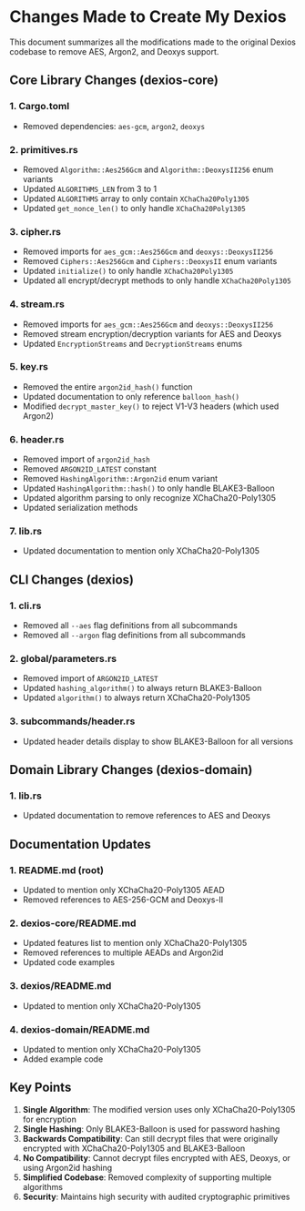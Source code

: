 # Changes Made to Create My Dexios

This document summarizes all the modifications made to the original Dexios codebase to remove AES, Argon2, and Deoxys support.

## Core Library Changes (dexios-core)

### 1. Cargo.toml
- Removed dependencies: `aes-gcm`, `argon2`, `deoxys`

### 2. primitives.rs
- Removed `Algorithm::Aes256Gcm` and `Algorithm::DeoxysII256` enum variants
- Updated `ALGORITHMS_LEN` from 3 to 1
- Updated `ALGORITHMS` array to only contain `XChaCha20Poly1305`
- Updated `get_nonce_len()` to only handle `XChaCha20Poly1305`

### 3. cipher.rs
- Removed imports for `aes_gcm::Aes256Gcm` and `deoxys::DeoxysII256`
- Removed `Ciphers::Aes256Gcm` and `Ciphers::DeoxysII` enum variants
- Updated `initialize()` to only handle `XChaCha20Poly1305`
- Updated all encrypt/decrypt methods to only handle `XChaCha20Poly1305`

### 4. stream.rs
- Removed imports for `aes_gcm::Aes256Gcm` and `deoxys::DeoxysII256`
- Removed stream encryption/decryption variants for AES and Deoxys
- Updated `EncryptionStreams` and `DecryptionStreams` enums

### 5. key.rs
- Removed the entire `argon2id_hash()` function
- Updated documentation to only reference `balloon_hash()`
- Modified `decrypt_master_key()` to reject V1-V3 headers (which used Argon2)

### 6. header.rs
- Removed import of `argon2id_hash`
- Removed `ARGON2ID_LATEST` constant
- Removed `HashingAlgorithm::Argon2id` enum variant
- Updated `HashingAlgorithm::hash()` to only handle BLAKE3-Balloon
- Updated algorithm parsing to only recognize XChaCha20-Poly1305
- Updated serialization methods

### 7. lib.rs
- Updated documentation to mention only XChaCha20-Poly1305

## CLI Changes (dexios)

### 1. cli.rs
- Removed all `--aes` flag definitions from all subcommands
- Removed all `--argon` flag definitions from all subcommands

### 2. global/parameters.rs
- Removed import of `ARGON2ID_LATEST`
- Updated `hashing_algorithm()` to always return BLAKE3-Balloon
- Updated `algorithm()` to always return XChaCha20-Poly1305

### 3. subcommands/header.rs
- Updated header details display to show BLAKE3-Balloon for all versions

## Domain Library Changes (dexios-domain)

### 1. lib.rs
- Updated documentation to remove references to AES and Deoxys

## Documentation Updates

### 1. README.md (root)
- Updated to mention only XChaCha20-Poly1305 AEAD
- Removed references to AES-256-GCM and Deoxys-II

### 2. dexios-core/README.md
- Updated features list to mention only XChaCha20-Poly1305
- Removed references to multiple AEADs and Argon2id
- Updated code examples

### 3. dexios/README.md
- Updated to mention only XChaCha20-Poly1305

### 4. dexios-domain/README.md
- Updated to mention only XChaCha20-Poly1305
- Added example code

## Key Points

1. **Single Algorithm**: The modified version uses only XChaCha20-Poly1305 for encryption
2. **Single Hashing**: Only BLAKE3-Balloon is used for password hashing
3. **Backwards Compatibility**: Can still decrypt files that were originally encrypted with XChaCha20-Poly1305 and BLAKE3-Balloon
4. **No Compatibility**: Cannot decrypt files encrypted with AES, Deoxys, or using Argon2id hashing
5. **Simplified Codebase**: Removed complexity of supporting multiple algorithms
6. **Security**: Maintains high security with audited cryptographic primitives